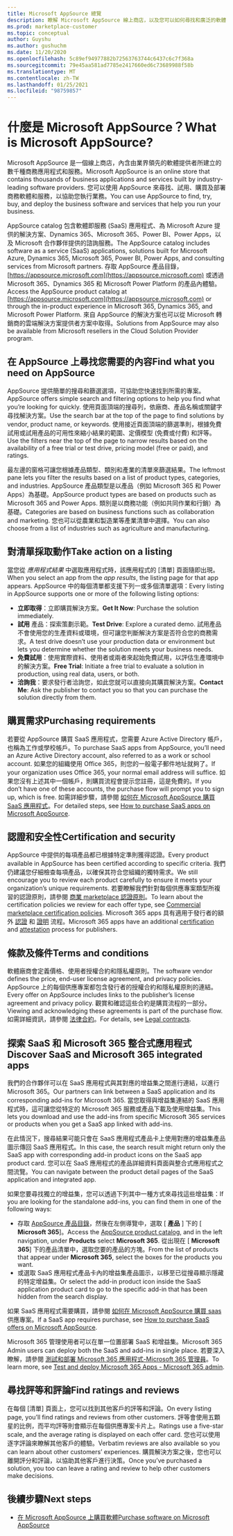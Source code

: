 ```yaml
---
title: Microsoft AppSource 總覽
description: 瞭解 Microsoft AppSource 線上商店，以及您可以如何尋找和廣泛的軟體和解決方案目錄。
ms.prod: marketplace-customer
ms.topic: conceptual
author: Guyshu
ms.author: gushuchm
ms.date: 11/20/2020
ms.openlocfilehash: 5c89ef94977882b72563763744c6437c6c7f368a
ms.sourcegitcommit: 79e45aa581ad7785e2417660ed6c73689988f58b
ms.translationtype: MT
ms.contentlocale: zh-TW
ms.lasthandoff: 01/25/2021
ms.locfileid: "98759857"
---
```

# <a name="what-is-microsoft-appsource"></a><span data-ttu-id="5abf0-103">什麼是 Microsoft AppSource？</span><span class="sxs-lookup"><span data-stu-id="5abf0-103">What is Microsoft AppSource?</span></span>

<span data-ttu-id="5abf0-104">Microsoft AppSource 是一個線上商店，內含由業界領先的軟體提供者所建立的數千種商務應用程式和服務。</span><span class="sxs-lookup"><span data-stu-id="5abf0-104">Microsoft AppSource is an online store that contains thousands of business applications and services built by industry-leading software providers.</span></span> <span data-ttu-id="5abf0-105">您可以使用 AppSource 來尋找、試用、購買及部署商務軟體和服務，以協助您執行業務。</span><span class="sxs-lookup"><span data-stu-id="5abf0-105">You can use AppSource to find, try, buy, and deploy the business software and services that help you run your business.</span></span>

<span data-ttu-id="5abf0-106">AppSource catalog 包含軟體即服務 (SaaS) 應用程式、為 Microsoft Azure 提供的解決方案、Dynamics 365、Microsoft 365、Power BI、Power Apps，以及 Microsoft 合作夥伴提供的諮詢服務。</span><span class="sxs-lookup"><span data-stu-id="5abf0-106">The AppSource catalog includes software as a service (SaaS) applications, solutions built for Microsoft Azure, Dynamics 365, Microsoft 365, Power BI, Power Apps, and consulting services from Microsoft partners.</span></span> <span data-ttu-id="5abf0-107">存取 AppSource 產品目錄， [https://appsource.microsoft.com](https://appsource.microsoft.com) 或透過 Microsoft 365、Dynamics 365 和 Microsoft Power Platform 的產品內體驗。</span><span class="sxs-lookup"><span data-stu-id="5abf0-107">Access the AppSource product catalog at [https://appsource.microsoft.com](https://appsource.microsoft.com) or through the in-product experience in Microsoft 365, Dynamics 365, and Microsoft Power Platform.</span></span> <span data-ttu-id="5abf0-108">來自 AppSource 的解決方案也可以從 Microsoft 轉銷商的雲端解決方案提供者方案中取得。</span><span class="sxs-lookup"><span data-stu-id="5abf0-108">Solutions from AppSource may also be available from Microsoft resellers in the Cloud Solution Provider program.</span></span>

## <a name="find-what-you-need-on-appsource"></a><span data-ttu-id="5abf0-109">在 AppSource 上尋找您需要的內容</span><span class="sxs-lookup"><span data-stu-id="5abf0-109">Find what you need on AppSource</span></span>

<span data-ttu-id="5abf0-110">AppSource 提供簡單的搜尋和篩選選項，可協助您快速找到所需的專案。</span><span class="sxs-lookup"><span data-stu-id="5abf0-110">AppSource offers simple search and filtering options to help you find what you’re looking for quickly.</span></span> <span data-ttu-id="5abf0-111">使用頁面頂端的搜尋列，依廠商、產品名稱或關鍵字尋找解決方案。</span><span class="sxs-lookup"><span data-stu-id="5abf0-111">Use the search bar at the top of the page to find solutions by vendor, product name, or keywords.</span></span> <span data-ttu-id="5abf0-112">使用接近頁面頂端的篩選準則，根據免費試用或試用產品的可用性來縮小結果的範圍、定價模型 (免費或付費) 和評等。</span><span class="sxs-lookup"><span data-stu-id="5abf0-112">Use the filters near the top of the page to narrow results based on the availability of a free trial or test drive, pricing model (free or paid), and ratings.</span></span>

<span data-ttu-id="5abf0-113">最左邊的窗格可讓您根據產品類型、類別和產業的清單來篩選結果。</span><span class="sxs-lookup"><span data-stu-id="5abf0-113">The leftmost pane lets you filter the results based on a list of product types, categories, and industries.</span></span> <span data-ttu-id="5abf0-114">AppSource 產品類型是以產品（例如 Microsoft 365 和 Power Apps）為基礎。</span><span class="sxs-lookup"><span data-stu-id="5abf0-114">AppSource product types are based on products such as Microsoft 365 and Power Apps.</span></span> <span data-ttu-id="5abf0-115">類別是以商務功能（例如共同作業和行銷）為基礎。</span><span class="sxs-lookup"><span data-stu-id="5abf0-115">Categories are based on business functions such as collaboration and marketing.</span></span> <span data-ttu-id="5abf0-116">您也可以從農業和製造業等產業清單中選擇。</span><span class="sxs-lookup"><span data-stu-id="5abf0-116">You can also choose from a list of industries such as agriculture and manufacturing.</span></span>

## <a name="take-action-on-a-listing"></a><span data-ttu-id="5abf0-117">對清單採取動作</span><span class="sxs-lookup"><span data-stu-id="5abf0-117">Take action on a listing</span></span>

<span data-ttu-id="5abf0-118">當您從 _應用程式結果_ 中選取應用程式時，該應用程式的 [清單] 頁面隨即出現。</span><span class="sxs-lookup"><span data-stu-id="5abf0-118">When you select an app from the _app results_, the listing page for that app appears.</span></span> <span data-ttu-id="5abf0-119">AppSource 中的每個清單都支援下列一或多個清單選項：</span><span class="sxs-lookup"><span data-stu-id="5abf0-119">Every listing in AppSource supports one or more of the following listing options:</span></span>

- <span data-ttu-id="5abf0-120">**立即取得**：立即購買解決方案。</span><span class="sxs-lookup"><span data-stu-id="5abf0-120">**Get It Now**: Purchase the solution immediately.</span></span>
- <span data-ttu-id="5abf0-121">**試用** 產品：探索策劃示範。</span><span class="sxs-lookup"><span data-stu-id="5abf0-121">**Test Drive**: Explore a curated demo.</span></span> <span data-ttu-id="5abf0-122">試用產品不會使用您的生產資料或環境，但可讓您判斷解決方案是否符合您的商務需求。</span><span class="sxs-lookup"><span data-stu-id="5abf0-122">A test drive doesn’t use your production data or environment but lets you determine whether the solution meets your business needs.</span></span>
- <span data-ttu-id="5abf0-123">**免費試用**：使用實際資料、使用者或兩者來起始免費試用，以評估生產環境中的解決方案。</span><span class="sxs-lookup"><span data-stu-id="5abf0-123">**Free Trial**: Initiate a free trial to evaluate a solution in production, using real data, users, or both.</span></span>
- <span data-ttu-id="5abf0-124">**洽詢我**：要求發行者洽詢您，如此您就可以直接向其購買解決方案。</span><span class="sxs-lookup"><span data-stu-id="5abf0-124">**Contact Me**: Ask the publisher to contact you so that you can purchase the solution directly from them.</span></span>

## <a name="purchasing-requirements"></a><span data-ttu-id="5abf0-125">購買需求</span><span class="sxs-lookup"><span data-stu-id="5abf0-125">Purchasing requirements</span></span>

<span data-ttu-id="5abf0-126">若要從 AppSource 購買 SaaS 應用程式，您需要 Azure Active Directory 帳戶，也稱為工作或學校帳戶。</span><span class="sxs-lookup"><span data-stu-id="5abf0-126">To purchase SaaS apps from AppSource, you’ll need an Azure Active Directory account, also referred to as a work or school account.</span></span> <span data-ttu-id="5abf0-127">如果您的組織使用 Office 365，則您的一般電子郵件地址就夠了。</span><span class="sxs-lookup"><span data-stu-id="5abf0-127">If your organization uses Office 365, your normal email address will suffice.</span></span> <span data-ttu-id="5abf0-128">如果您沒有上述其中一個帳戶，則購買流程會提示您註冊，這是免費的。</span><span class="sxs-lookup"><span data-stu-id="5abf0-128">If you don’t have one of these accounts, the purchase flow will prompt you to sign up, which is free.</span></span> <span data-ttu-id="5abf0-129">如需詳細步驟，請參閱 [如何在 Microsoft AppSource 購買 SaaS 應用程式](purchase-software-appsource.md)。</span><span class="sxs-lookup"><span data-stu-id="5abf0-129">For detailed steps, see [How to purchase SaaS apps on Microsoft AppSource](purchase-software-appsource.md).</span></span>

## <a name="certification-and-security"></a><span data-ttu-id="5abf0-130">認證和安全性</span><span class="sxs-lookup"><span data-stu-id="5abf0-130">Certification and security</span></span>

<span data-ttu-id="5abf0-131">AppSource 中提供的每項產品都已根據特定準則獲得認證。</span><span class="sxs-lookup"><span data-stu-id="5abf0-131">Every product available in AppSource has been certified according to specific criteria.</span></span> <span data-ttu-id="5abf0-132">我們仍建議您仔細檢查每項產品，以確保其符合您組織的獨特需求。</span><span class="sxs-lookup"><span data-stu-id="5abf0-132">We still encourage you to review each product carefully to ensure it meets your organization’s unique requirements.</span></span> <span data-ttu-id="5abf0-133">若要瞭解我們針對每個供應專案類型所複習的認證原則，請參閱 [商業 marketplace 認證原則](/legal/marketplace/certification-policies)。</span><span class="sxs-lookup"><span data-stu-id="5abf0-133">To learn about the certification policies we review for each offer type, see [Commercial marketplace certification policies](/legal/marketplace/certification-policies).</span></span> <span data-ttu-id="5abf0-134">Microsoft 365 apps 具有適用于發行者的額外 [認證](/microsoft-365-app-certification/docs/enterprise-app-certification-guide) 和 [證明](/microsoft-365-app-certification/docs/enterprise-app-attestation-guide) 流程。</span><span class="sxs-lookup"><span data-stu-id="5abf0-134">Microsoft 365 apps have an additional [certification](/microsoft-365-app-certification/docs/enterprise-app-certification-guide) and [attestation](/microsoft-365-app-certification/docs/enterprise-app-attestation-guide) process for publishers.</span></span>

## <a name="terms-and-conditions"></a><span data-ttu-id="5abf0-135">條款及條件</span><span class="sxs-lookup"><span data-stu-id="5abf0-135">Terms and conditions</span></span>

<span data-ttu-id="5abf0-136">軟體廠商會定義價格、使用者授權合約和隱私權原則。</span><span class="sxs-lookup"><span data-stu-id="5abf0-136">The software vendor defines the price, end-user license agreement, and privacy policies.</span></span> <span data-ttu-id="5abf0-137">AppSource 上的每個供應專案都包含發行者的授權合約和隱私權原則的連結。</span><span class="sxs-lookup"><span data-stu-id="5abf0-137">Every offer on AppSource includes links to the publisher’s license agreement and privacy policy.</span></span> <span data-ttu-id="5abf0-138">觀賞和確認這些合約是購買流程的一部分。</span><span class="sxs-lookup"><span data-stu-id="5abf0-138">Viewing and acknowledging these agreements is part of the purchase flow.</span></span> <span data-ttu-id="5abf0-139">如需詳細資訊，請參閱 [法律合約](legal-contracts.md)。</span><span class="sxs-lookup"><span data-stu-id="5abf0-139">For details, see [Legal contracts](legal-contracts.md).</span></span>

## <a name="discover-saas-and-microsoft-365-integrated-apps"></a><span data-ttu-id="5abf0-140">探索 SaaS 和 Microsoft 365 整合式應用程式</span><span class="sxs-lookup"><span data-stu-id="5abf0-140">Discover SaaS and Microsoft 365 integrated apps</span></span>

<span data-ttu-id="5abf0-141">我們的合作夥伴可以在 SaaS 應用程式與其對應的增益集之間進行連結，以進行 Microsoft 365。</span><span class="sxs-lookup"><span data-stu-id="5abf0-141">Our partners can link between a SaaS application and its corresponding add-ins for Microsoft 365.</span></span> <span data-ttu-id="5abf0-142">當您取得與增益集連結的 SaaS 應用程式時，這可讓您從特定的 Microsoft 365 服務或產品下載及使用增益集。</span><span class="sxs-lookup"><span data-stu-id="5abf0-142">This lets you download and use the add-ins from specific Microsoft 365 services or products when you get a SaaS app linked with add-ins.</span></span>

<span data-ttu-id="5abf0-143">在此情況下，搜尋結果可能只會在 SaaS 應用程式產品卡上使用對應的增益集產品圖示傳回 SaaS 應用程式。</span><span class="sxs-lookup"><span data-stu-id="5abf0-143">In this case, the search result might return only the SaaS app with corresponding add-in product icons on the SaaS app product card.</span></span> <span data-ttu-id="5abf0-144">您可以在 SaaS 應用程式的產品詳細資料頁面與整合式應用程式之間流覽。</span><span class="sxs-lookup"><span data-stu-id="5abf0-144">You can navigate between the product detail pages of the SaaS application and integrated app.</span></span>

<span data-ttu-id="5abf0-145">如果您要尋找獨立的增益集，您可以透過下列其中一種方式來尋找這些增益集：</span><span class="sxs-lookup"><span data-stu-id="5abf0-145">If you are looking for the standalone add-ins, you can find them in one of the following ways:</span></span>

- <span data-ttu-id="5abf0-146">存取 [AppSource 產品目錄](https://appsource.microsoft.com/marketplace/apps/)，然後在左側導覽中，選取 [ **產品** ] 下的 [ **Microsoft 365**]。</span><span class="sxs-lookup"><span data-stu-id="5abf0-146">Access the [AppSource product catalog](https://appsource.microsoft.com/marketplace/apps/), and in the left navigation, under **Products** select **Microsoft 365**.</span></span> <span data-ttu-id="5abf0-147">從出現在 [ **Microsoft 365**] 下的產品清單中，選取您要的產品的方塊。</span><span class="sxs-lookup"><span data-stu-id="5abf0-147">From the list of products that appear under **Microsoft 365**, select the boxes for the products you want.</span></span>
- <span data-ttu-id="5abf0-148">或選取 SaaS 應用程式產品卡內的增益集產品圖示，以移至已從搜尋顯示隱藏的特定增益集。</span><span class="sxs-lookup"><span data-stu-id="5abf0-148">Or select the add-in product icon inside the SaaS application product card to go to the specific add-in that has been hidden from the search display.</span></span>

<span data-ttu-id="5abf0-149">如果 SaaS 應用程式需要購買，請參閱 [如何在 Microsoft AppSource 購買 saas](purchase-software-appsource.md)供應專案。</span><span class="sxs-lookup"><span data-stu-id="5abf0-149">If a SaaS app requires purchase, see [How to purchase SaaS offers on Microsoft AppSource](purchase-software-appsource.md).</span></span>

<span data-ttu-id="5abf0-150">Microsoft 365 管理使用者可以在單一位置部署 SaaS 和增益集。</span><span class="sxs-lookup"><span data-stu-id="5abf0-150">Microsoft 365 Admin users can deploy both the SaaS and add-ins in single place.</span></span> <span data-ttu-id="5abf0-151">若要深入瞭解，請參閱 [測試和部署 Microsoft 365 應用程式-Microsoft 365 管理員](/microsoft-365/admin/manage/test-and-deploy-microsoft-365-apps)。</span><span class="sxs-lookup"><span data-stu-id="5abf0-151">To learn more, see [Test and deploy Microsoft 365 Apps - Microsoft 365 admin](/microsoft-365/admin/manage/test-and-deploy-microsoft-365-apps).</span></span>

## <a name="find-ratings-and-reviews"></a><span data-ttu-id="5abf0-152">尋找評等和評論</span><span class="sxs-lookup"><span data-stu-id="5abf0-152">Find ratings and reviews</span></span>

<span data-ttu-id="5abf0-153">在每個 [清單] 頁面上，您可以找到其他客戶的評等和評論。</span><span class="sxs-lookup"><span data-stu-id="5abf0-153">On every listing page, you’ll find ratings and reviews from other customers.</span></span> <span data-ttu-id="5abf0-154">評等會使用五顆星的比例，而平均評等則會顯示在每個供應專案卡片上。</span><span class="sxs-lookup"><span data-stu-id="5abf0-154">Ratings use a five-star scale, and the average rating is displayed on each offer card.</span></span> <span data-ttu-id="5abf0-155">您也可以使用逐字評論來瞭解其他客戶的體驗。</span><span class="sxs-lookup"><span data-stu-id="5abf0-155">Verbatim reviews are also available so you can learn about other customers’ experiences.</span></span> <span data-ttu-id="5abf0-156">購買解決方案之後，您也可以離開評分和評論，以協助其他客戶進行決策。</span><span class="sxs-lookup"><span data-stu-id="5abf0-156">Once you’ve purchased a solution, you too can leave a rating and review to help other customers make decisions.</span></span>

## <a name="next-steps"></a><span data-ttu-id="5abf0-157">後續步驟</span><span class="sxs-lookup"><span data-stu-id="5abf0-157">Next steps</span></span>

- [<span data-ttu-id="5abf0-158">在 Microsoft AppSource 上購買軟體</span><span class="sxs-lookup"><span data-stu-id="5abf0-158">Purchase software on Microsoft AppSource</span></span>](purchase-software-appsource.md)
